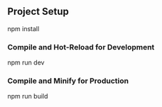 ## Project Setup
npm install

### Compile and Hot-Reload for Development
npm run dev

### Compile and Minify for Production
npm run build